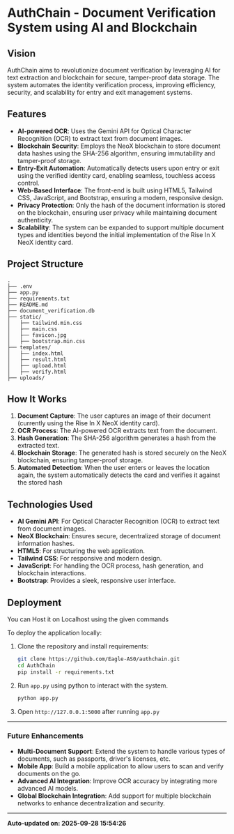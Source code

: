 # **AuthChain** - Document Verification System using AI and Blockchain

## **Vision**
AuthChain aims to revolutionize document verification by leveraging AI for text extraction and blockchain for secure, tamper-proof data storage. The system automates the identity verification process, improving efficiency, security, and scalability for entry and exit management systems.

## **Features**
- **AI-powered OCR**: Uses the Gemini API for Optical Character Recognition (OCR) to extract text from document images.
- **Blockchain Security**: Employs the NeoX blockchain to store document data hashes using the SHA-256 algorithm, ensuring immutability and tamper-proof storage.
- **Entry-Exit Automation**: Automatically detects users upon entry or exit using the verified identity card, enabling seamless, touchless access control.
- **Web-Based Interface**: The front-end is built using HTML5, Tailwind CSS, JavaScript, and Bootstrap, ensuring a modern, responsive design.
- **Privacy Protection**: Only the hash of the document information is stored on the blockchain, ensuring user privacy while maintaining document authenticity.
- **Scalability**: The system can be expanded to support multiple document types and identities beyond the initial implementation of the Rise In X NeoX identity card.

## **Project Structure**
```
.
├── .env
├── app.py
├── requirements.txt
├── README.md
├── document_verification.db
├── static/
│   ├── tailwind.min.css
│   ├── main.css
│   ├── favicon.jpg
│   ├── bootstrap.min.css
├── templates/
│   ├── index.html
│   ├── result.html
│   ├── upload.html
│   ├── verify.html
├── uploads/
```

## **How It Works**
1. **Document Capture**: The user captures an image of their document (currently using the Rise In X NeoX identity card).
2. **OCR Process**: The AI-powered OCR extracts text from the document.
3. **Hash Generation**: The SHA-256 algorithm generates a hash from the extracted text.
4. **Blockchain Storage**: The generated hash is stored securely on the NeoX blockchain, ensuring tamper-proof storage.
5. **Automated Detection**: When the user enters or leaves the location again, the system automatically detects the card and verifies it against the stored hash

## **Technologies Used**
- **AI Gemini API**: For Optical Character Recognition (OCR) to extract text from document images.
- **NeoX Blockchain**: Ensures secure, decentralized storage of document information hashes.
- **HTML5**: For structuring the web application.
- **Tailwind CSS**: For responsive and modern design.
- **JavaScript**: For handling the OCR process, hash generation, and blockchain interactions.
- **Bootstrap**: Provides a sleek, responsive user interface.

## **Deployment**
You can Host it on Localhost
using the given commands

To deploy the application locally:

1. Clone the repository and install requirements:
   ```bash
   git clone https://github.com/Eagle-AS0/authchain.git
   cd AuthChain
   pip install -r requirements.txt
   ```
2. Run `app.py` using python to interact with the system.
   ```bash
   python app.py
   ```
3. Open `http://127.0.0.1:5000` after running `app.py`

---

### **Future Enhancements**
- **Multi-Document Support**: Extend the system to handle various types of documents, such as passports, driver's licenses, etc.
- **Mobile App**: Build a mobile application to allow users to scan and verify documents on the go.
- **Advanced AI Integration**: Improve OCR accuracy by integrating more advanced AI models.
- **Global Blockchain Integration**: Add support for multiple blockchain networks to enhance decentralization and security.

---


**Auto-updated on: 2025-09-28 15:54:26**
